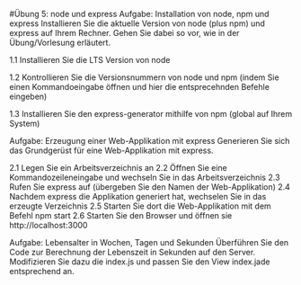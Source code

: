 #Übung 5: node und express
Aufgabe: Installation von node, npm und express
Installieren Sie die aktuelle Version von node (plus npm) und express auf Ihrem Rechner. Gehen Sie dabei so vor, wie in der Übung/Vorlesung erläutert.

1.1 Installieren Sie die LTS Version von node

1.2 Kontrollieren   Sie   die   Versionsnummern   von   node   und   npm   (indem   Sie   einen
Kommandoeingabe öffnen und hier die entsprecehnden Befehle eingeben)

1.3 Installieren Sie den express-generator mithilfe von npm (global auf Ihrem System)


Aufgabe: Erzeugung einer Web-Applikation mit express
Generieren Sie sich das Grundgerüst für eine Web-Applikation mit express. 

2.1 Legen Sie ein Arbeitsverzeichnis an
2.2 Öffnen Sie eine Kommandozeileneingabe und wechseln Sie in das Arbeitsverzeichnis
2.3 Rufen Sie express auf (übergeben Sie den Namen der Web-Applikation)
2.4 Nachdem express die Applikation generiert hat, wechselen Sie in das erzeugte Verzeichnis
2.5 Starten Sie dort die Web-Applikation mit dem Befehl npm start
2.6 Starten Sie den Browser und öffnen sie http://localhost:3000

Aufgabe: Lebensalter in Wochen, Tagen und Sekunden
Überführen Sie den Code zur Berechnung der Lebenszeit in Sekunden auf den Server. Modifizieren
Sie dazu die index.js und passen Sie den View index.jade entsprechend an. 